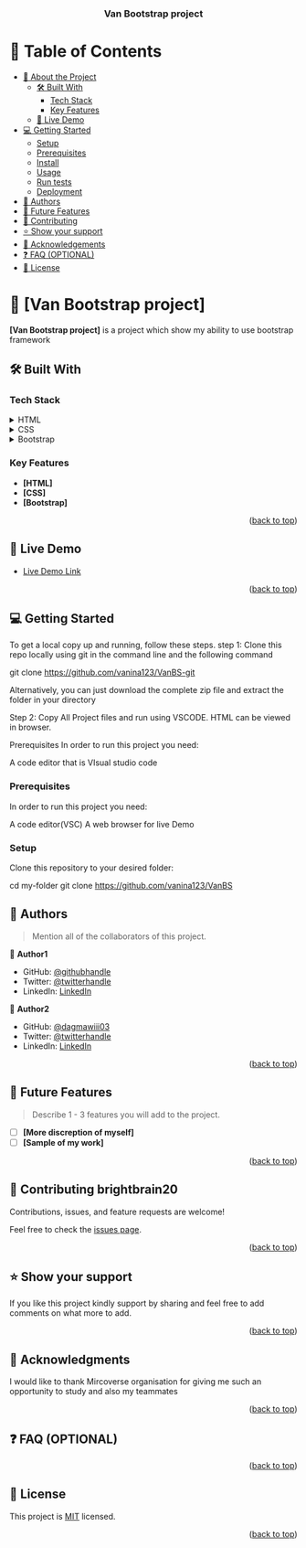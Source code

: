 <a name="readme-top"></a>

<div align="center">

  <h3><b>Van Bootstrap project</b></h3>

</div>

# 📗 Table of Contents

- [📖 About the Project](#about-project)
  - [🛠 Built With](#built-with)
    - [Tech Stack](#tech-stack)
    - [Key Features](#key-features)
  - [🚀 Live Demo](#live-demo)
- [💻 Getting Started](#getting-started)
  - [Setup](#setup)
  - [Prerequisites](#prerequisites)
  - [Install](#install)
  - [Usage](#usage)
  - [Run tests](#run-tests)
  - [Deployment](#triangular_flag_on_post-deployment)
- [👥 Authors](#authors)
- [🔭 Future Features](#future-features)
- [🤝 Contributing](#contributing)
- [⭐️ Show your support](#support)
- [🙏 Acknowledgements](#acknowledgements)
- [❓ FAQ (OPTIONAL)](#faq)
- [📝 License](#license)

# 📖 [Van Bootstrap project] <a name="about-project"></a>

**[Van Bootstrap project]** is a project which show my ability to use bootstrap framework

## 🛠 Built With <a name="built-with"></a>

### Tech Stack <a name="tech-stack"></a>

<details>
  <summary>HTML</summary>
  <!-- <ul>
    <li><a href="https://reactjs.org/">React.js</a></li>
  </ul> -->
</details>

<details>
  <summary>CSS</summary>
  <!-- <ul>
    <li><a href="https://expressjs.com/">Express.js</a></li>
  </ul> -->
</details>

<details>
<summary>Bootstrap</summary>
  <!-- <ul>
    <li><a href="https://www.postgresql.org/">PostgreSQL</a></li>
  </ul> -->
</details>

<!-- Features -->

### Key Features <a name="key-features"></a>

- **[HTML]**
- **[CSS]**
- **[Bootstrap]**

<!-- - **[key_feature_3]** -->

<p align="right">(<a href="#readme-top">back to top</a>)</p>

<!-- LIVE DEMO -->

## 🚀 Live Demo <a name="live-demo"></a>

<!-- > Add a link to your deployed project. -->

- [Live Demo Link](https://vanina123.github.io/Van-protfolio/)

<p align="right">(<a href="#readme-top">back to top</a>)</p>

<!-- GETTING STARTED -->

## 💻 Getting Started <a name="getting-started"></a>

<!-- > Describe how a new developer could make use of your project. -->

To get a local copy up and running, follow these steps.
step 1: Clone this repo locally using git in the command line and the following command

git clone https://github.com/vanina123/VanBS-git

Alternatively, you can just download the complete zip file and extract the folder in your directory

Step 2: Copy All Project files and run using VSCODE. HTML can be viewed in browser.

Prerequisites
In order to run this project you need:

A code editor that is VIsual studio code

### Prerequisites

In order to run this project you need:

A code editor(VSC)
A web browser for live Demo

### Setup

Clone this repository to your desired folder:

cd my-folder
git clone https://github.com/vanina123/VanBS

<!-- ### Install

Install this project with: -->

<!--
Example command:

```sh
  cd my-project
  gem install
```
--->

<!-- ### Usage

To run the project, execute the following command: -->

<!--
Example command:

```sh
  rails server
```
--->

<!-- ### Run tests

To run tests, run the following command: -->

<!--
Example command:

```sh
  bin/rails test test/models/article_test.rb
```
--->

<!-- ### Deployment

You can deploy this project using: -->

<!--
Example:

```sh

```
 -->

<!-- <p align="right">(<a href="#readme-top">back to top</a>)</p> -->

<!-- AUTHORS -->

## 👥 Authors <a name="authors"></a>

> Mention all of the collaborators of this project.

👤 **Author1**

- GitHub: [@githubhandle](https://github.com/vanina123)
- Twitter: [@twitterhandle](https://twitter.com/DufeVanina)
- LinkedIn: [LinkedIn](https://linkedin.com/in/larissa-vanina-dufe-407a2b25a)

👤 **Author2**

- GitHub: [@dagmawiii03](https://github.com/dagmawiii03)
- Twitter: [@twitterhandle](https://twitter.com/dag_mawi111)
- LinkedIn: [LinkedIn](https://linkedin.com/in/dagmawi-yohannes-b36488236)

<p align="right">(<a href="#readme-top">back to top</a>)</p>

<!-- FUTURE FEATURES -->

## 🔭 Future Features <a name="future-features"></a>

> Describe 1 - 3 features you will add to the project.

- [ ] **[More discreption of myself]**
- [ ] **[Sample of my work]**

<p align="right">(<a href="#readme-top">back to top</a>)</p>

<!-- CONTRIBUTING -->

## 🤝 Contributing <a name="contributing">brightbrain20</a>

Contributions, issues, and feature requests are welcome!

Feel free to check the [issues page](../../issues/).

<p align="right">(<a href="#readme-top">back to top</a>)</p>

<!-- SUPPORT -->

## ⭐️ Show your support <a name="support"></a>

If you like this project kindly support by sharing and feel free to add comments on what more to add.

<p align="right">(<a href="#readme-top">back to top</a>)</p>

<!-- ACKNOWLEDGEMENTS -->

## 🙏 Acknowledgments <a name="acknowledgements"></a>

I would like to thank Mircoverse organisation for giving me such an opportunity to study and also my teammates

<p align="right">(<a href="#readme-top">back to top</a>)</p>

<!-- FAQ (optional) -->

## ❓ FAQ (OPTIONAL) <a name="faq"></a>

<!-- > Add at least 2 questions new developers would ask when they decide to use your project.

- **[Question_1]**

  - [Answer_1]

- **[Question_2]**

  - [Answer_2] -->

<p align="right">(<a href="#readme-top">back to top</a>)</p>

<!-- LICENSE -->

## 📝 License <a name="license"></a>

This project is [MIT](https://github.com/vanina123/VanBS/compare/add-license-1?expand=1) licensed.

<p align="right">(<a href="#readme-top">back to top</a>)</p>
